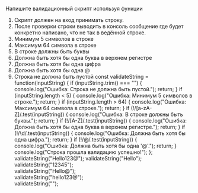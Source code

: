 
Напишите валидационный скрипт используя функции 

 1. Скрипт должен на вход принимать строку.
 2. После проверки строки выводить в консоль сообщение где будет конкретно написано, что не так в ведённой строке.
 3. Минимум 5 символов в строке
 4. Максимум 64 символа в строке
 5. В строке должны быть буквы
 6. Должна быть хотя бы одна буква в верхнем регистре
 7. Должна быть хотя бы одна цифра
 8. Должна быть хотя бы одна @
 9. Строка не должна быть пустой
const validateString = function(inputString) {
if (inputString.trim() === "") {
        console.log("Ошибка: Строка не должна быть пустой.");
        return;
    }
   if (inputString.length < 5) {
        console.log("Ошибка: Минимум 5 символов в строке.");
        return;
    }
    if (inputString.length > 64) {
        console.log("Ошибка: Максимум 64 символа в строке.");
        return;
    }
    if (!/[a-zA-Z]/.test(inputString)) {
        console.log("Ошибка: В строке должны быть буквы.");
        return;
    }
    if (!/[A-Z]/.test(inputString)) {
        console.log("Ошибка: Должна быть хотя бы одна буква в верхнем регистре.");
        return;
    }
     if (!/\d/.test(inputString)) {
        console.log("Ошибка: Должна быть хотя бы одна цифра.");
        return;
    }
    if (!/@/.test(inputString)) {
        console.log("Ошибка: Должна быть хотя бы одна '@'.");
        return;
    }
    console.log("Строка прошла валидацию успешно!");
};
validateString("Hello123@"); 
validateString("Hello");      
validateString("12345");      
validateString("Hello@");    
validateString("hello123@");  
validateString("");         
